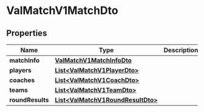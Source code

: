 

# ValMatchV1MatchDto


## Properties

| Name | Type | Description | Notes |
|------------ | ------------- | ------------- | -------------|
|**matchInfo** | [**ValMatchV1MatchInfoDto**](ValMatchV1MatchInfoDto.md) |  |  |
|**players** | [**List&lt;ValMatchV1PlayerDto&gt;**](ValMatchV1PlayerDto.md) |  |  |
|**coaches** | [**List&lt;ValMatchV1CoachDto&gt;**](ValMatchV1CoachDto.md) |  |  |
|**teams** | [**List&lt;ValMatchV1TeamDto&gt;**](ValMatchV1TeamDto.md) |  |  |
|**roundResults** | [**List&lt;ValMatchV1RoundResultDto&gt;**](ValMatchV1RoundResultDto.md) |  |  |



